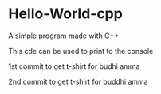 # Hello-World-cpp
A simple program made with C++

This cde can be used to print to the console


1st commit to get t-shirt for budhi amma

2nd commit to get t-shirt for buddhi amma
